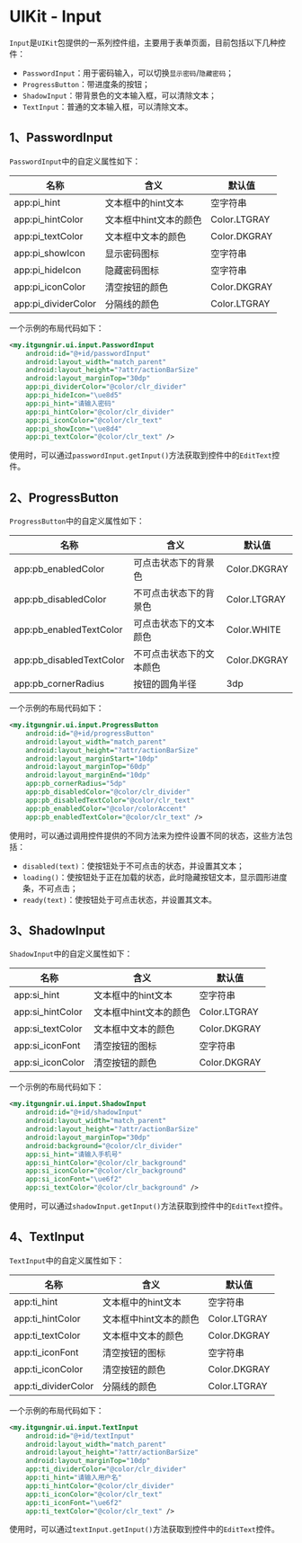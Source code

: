 # UIKit - Input

`Input`是`UIKit`包提供的一系列控件组，主要用于表单页面，目前包括以下几种控件：
* `PasswordInput`：用于密码输入，可以切换`显示密码`/`隐藏密码`；
* `ProgressButton`：带进度条的按钮；
* `ShadowInput`：带背景色的文本输入框，可以清除文本；
* `TextInput`：普通的文本输入框，可以清除文本。

## 1、PasswordInput
`PasswordInput`中的自定义属性如下：

|名称|含义|默认值|
|---|---|---|
|app:pi_hint|文本框中的hint文本|空字符串|
|app:pi_hintColor|文本框中hint文本的颜色|Color.LTGRAY|
|app:pi_textColor|文本框中文本的颜色|Color.DKGRAY|
|app:pi_showIcon|显示密码图标|空字符串|
|app:pi_hideIcon|隐藏密码图标|空字符串|
|app:pi_iconColor|清空按钮的颜色|Color.DKGRAY|
|app:pi_dividerColor|分隔线的颜色|Color.LTGRAY|

一个示例的布局代码如下：
```xml
<my.itgungnir.ui.input.PasswordInput
    android:id="@+id/passwordInput"
    android:layout_width="match_parent"
    android:layout_height="?attr/actionBarSize"
    android:layout_marginTop="30dp"
    app:pi_dividerColor="@color/clr_divider"
    app:pi_hideIcon="\ue8d5"
    app:pi_hint="请输入密码"
    app:pi_hintColor="@color/clr_divider"
    app:pi_iconColor="@color/clr_text"
    app:pi_showIcon="\ue8d4"
    app:pi_textColor="@color/clr_text" />
```

使用时，可以通过`passwordInput.getInput()`方法获取到控件中的`EditText`控件。

## 2、ProgressButton
`ProgressButton`中的自定义属性如下：

|名称|含义|默认值|
|---|---|---|
|app:pb_enabledColor|可点击状态下的背景色|Color.DKGRAY|
|app:pb_disabledColor|不可点击状态下的背景色|Color.LTGRAY|
|app:pb_enabledTextColor|可点击状态下的文本颜色|Color.WHITE|
|app:pb_disabledTextColor|不可点击状态下的文本颜色|Color.DKGRAY|
|app:pb_cornerRadius|按钮的圆角半径|3dp|

一个示例的布局代码如下：
```xml
<my.itgungnir.ui.input.ProgressButton
    android:id="@+id/progressButton"
    android:layout_width="match_parent"
    android:layout_height="?attr/actionBarSize"
    android:layout_marginStart="10dp"
    android:layout_marginTop="60dp"
    android:layout_marginEnd="10dp"
    app:pb_cornerRadius="5dp"
    app:pb_disabledColor="@color/clr_divider"
    app:pb_disabledTextColor="@color/clr_text"
    app:pb_enabledColor="@color/colorAccent"
    app:pb_enabledTextColor="@color/clr_text" />
```

使用时，可以通过调用控件提供的不同方法来为控件设置不同的状态，这些方法包括：
* `disabled(text)`：使按钮处于不可点击的状态，并设置其文本；
* `loading()`：使按钮处于正在加载的状态，此时隐藏按钮文本，显示圆形进度条，不可点击；
* `ready(text)`：使按钮处于可点击状态，并设置其文本。

## 3、ShadowInput
`ShadowInput`中的自定义属性如下：

|名称|含义|默认值|
|---|---|---|
|app:si_hint|文本框中的hint文本|空字符串|
|app:si_hintColor|文本框中hint文本的颜色|Color.LTGRAY|
|app:si_textColor|文本框中文本的颜色|Color.DKGRAY|
|app:si_iconFont|清空按钮的图标|空字符串|
|app:si_iconColor|清空按钮的颜色|Color.DKGRAY|

一个示例的布局代码如下：
```xml
<my.itgungnir.ui.input.ShadowInput
    android:id="@+id/shadowInput"
    android:layout_width="match_parent"
    android:layout_height="?attr/actionBarSize"
    android:layout_marginTop="30dp"
    android:background="@color/clr_divider"
    app:si_hint="请输入手机号"
    app:si_hintColor="@color/clr_background"
    app:si_iconColor="@color/clr_background"
    app:si_iconFont="\ue6f2"
    app:si_textColor="@color/clr_background" />
```

使用时，可以通过`shadowInput.getInput()`方法获取到控件中的`EditText`控件。

## 4、TextInput
`TextInput`中的自定义属性如下：

|名称|含义|默认值|
|---|---|---|
|app:ti_hint|文本框中的hint文本|空字符串|
|app:ti_hintColor|文本框中hint文本的颜色|Color.LTGRAY|
|app:ti_textColor|文本框中文本的颜色|Color.DKGRAY|
|app:ti_iconFont|清空按钮的图标|空字符串|
|app:ti_iconColor|清空按钮的颜色|Color.DKGRAY|
|app:ti_dividerColor|分隔线的颜色|Color.LTGRAY|

一个示例的布局代码如下：
```xml
<my.itgungnir.ui.input.TextInput
    android:id="@+id/textInput"
    android:layout_width="match_parent"
    android:layout_height="?attr/actionBarSize"
    android:layout_marginTop="10dp"
    app:ti_dividerColor="@color/clr_divider"
    app:ti_hint="请输入用户名"
    app:ti_hintColor="@color/clr_divider"
    app:ti_iconColor="@color/clr_text"
    app:ti_iconFont="\ue6f2"
    app:ti_textColor="@color/clr_text" />
```

使用时，可以通过`textInput.getInput()`方法获取到控件中的`EditText`控件。
